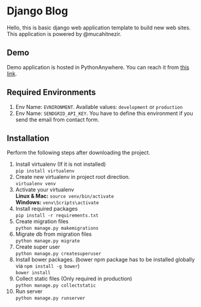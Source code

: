 # Django Blog
Hello, this is basic django web application template to build new web sites. This application is powered by @mucahitnezir.

## Demo
Demo application is hosted in PythonAnywhere. You can reach it from [this link](https://mucahitnezir.pythonanywhere.com).

## Required Environments
1. Env Name: `EVNIRONMENT`. Available values: `development` or `production`
2. Env Name: `SENDGRID_API_KEY`. You have to define this environment if you send the email from contact form.

## Installation
Perform the following steps after downloading the project.

1. Install virtualenv (If it is not installed)  
`pip install virtualenv`
2. Create new virtualenv in project root direction.  
`virtualenv venv`
3. Activate your virtualenv  
**Linux & Mac:** `source venv/bin/activate`  
**Windows:** `venv\Scripts\activate`
4. Install required packages  
`pip install -r requirements.txt`
5. Create migration files  
`python manage.py makemigrations`
6. Migrate db from migration files  
`python manage.py migrate`
7. Create super user  
`python manage.py createsuperuser`
8. Install bower packages. (bower npm package has to be installed globally via `npm install -g bower`)  
`bower install`
9. Collect static files (Only required in production)  
`python manage.py collectstatic`
10. Run server  
`python manage.py runserver`

